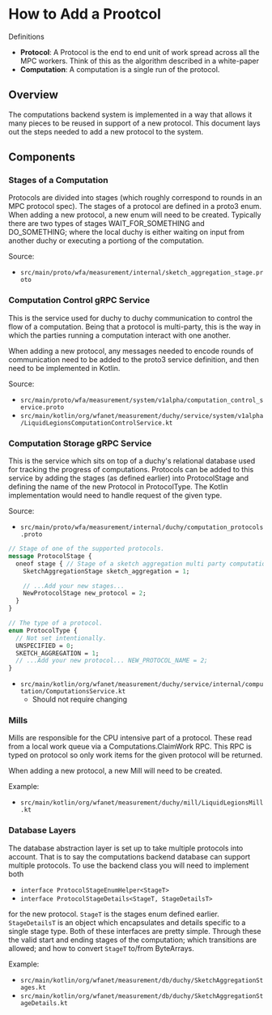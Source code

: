 # How to Add a Prootcol

Definitions

*   **Protocol**: A Protocol is the end to end unit of work spread across all
    the MPC workers. Think of this as the algorithm described in a white-paper
*   **Computation**: A computation is a single run of the protocol.

## Overview

The computations backend system is implemented in a way that allows it many
pieces to be reused in support of a new protocol. This document lays out the
steps needed to add a new protocol to the system.

## Components

### Stages of a Computation

Protocols are divided into stages (which roughly correspond to rounds in an MPC
protocol spec). The stages of a protocol are defined in a proto3 enum. When
adding a new protocol, a new enum will need to be created. Typically there are
two types of stages WAIT_FOR_SOMETHING and DO_SOMETHING; where the local duchy
is either waiting on input from another duchy or executing a portiong of the
computation.

Source:

*   `src/main/proto/wfa/measurement/internal/sketch_aggregation_stage.proto`

### Computation Control gRPC Service

This is the service used for duchy to duchy communication to control the flow of
a computation. Being that a protocol is multi-party, this is the way in which
the parties running a computation interact with one another.

When adding a new protocol, any messages needed to encode rounds of
communication need to be added to the proto3 service definition, and then need
to be implemented in Kotlin.

Source:

*   `src/main/proto/wfa/measurement/system/v1alpha/computation_control_service.proto`
*   `src/main/kotlin/org/wfanet/measurement/duchy/service/system/v1alpha/LiquidLegionsComputationControlService.kt`

### Computation Storage gRPC Service

This is the service which sits on top of a duchy's relational database used for
tracking the progress of computations. Protocols can be added to this service by
adding the stages (as defined earlier) into ProtocolStage and defining the name
of the new Protocol in ProtocolType. The Kotlin implementation would need to
handle request of the given type.

Source:

*   `src/main/proto/wfa/measurement/internal/duchy/computation_protocols.proto`

```protobuf
// Stage of one of the supported protocols.
message ProtocolStage {
  oneof stage { // Stage of a sketch aggregation multi party computation.
    SketchAggregationStage sketch_aggregation = 1;

    // ...Add your new stages...
    NewProtocolStage new_protocol = 2;
  }
}

// The type of a protocol.
enum ProtocolType {
  // Not set intentionally.
  UNSPECIFIED = 0;
  SKETCH_AGGREGATION = 1;
  // ...Add your new protocol... NEW_PROTOCOL_NAME = 2;
}
```

*   `src/main/kotlin/org/wfanet/measurement/duchy/service/internal/computation/ComputationsService.kt`
    *   Should not require changing

### Mills

Mills are responsible for the CPU intensive part of a protocol. These read from
a local work queue via a Computations.ClaimWork RPC. This RPC is typed on
protocol so only work items for the given protocol will be returned.

When adding a new protocol, a new Mill will need to be created.

Example:

*   `src/main/kotlin/org/wfanet/measurement/duchy/mill/LiquidLegionsMill.kt`

### Database Layers

The database abstraction layer is set up to take multiple protocols into
account. That is to say the computations backend database can support multiple
protocols. To use the backend class you will need to implement both

*   `interface ProtocolStageEnumHelper<StageT>`
*   `interface ProtocolStageDetails<StageT, StageDetailsT>`

for the new protocol. `StageT` is the stages enum defined earlier.
`StageDetailsT` is an object which encapsulates and details specific to a single
stage type. Both of these interfaces are pretty simple. Through these the valid
start and ending stages of the computation; which transitions are allowed; and
how to convert `StageT` to/from ByteArrays.

Example:

*   `src/main/kotlin/org/wfanet/measurement/db/duchy/SketchAggregationStages.kt`
*   `src/main/kotlin/org/wfanet/measurement/db/duchy/SketchAggregationStageDetails.kt`
